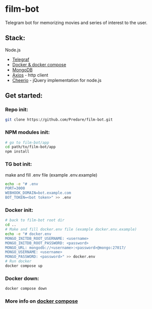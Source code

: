 # film-bot
Telegram bot for memorizing movies and series of interest to the user.

## Stack:
Node.js
- [Telegraf](https://github.com/telegraf/telegraf)
- [Docker & docker compose](https://docs.docker.com/get-started/)
- [MongoDB](https://www.mongodb.com/docs/drivers/node/current/)
- [Axios](https://github.com/axios/axios) - http client
- [Cheerio](https://github.com/cheeriojs/cheerio) - jQuery implementation for node.js

## Get started:
 
### Repo init:
```bash
git clone https://github.com/Predare/film-bot.git
```

### NPM modules init:
```bash
# go to film-bot/app
cd path/to/film-bot/app
npm install
```

### TG bot init:
make and fill .env file (example .env.example) 
```bash
echo -e "# .env
PORT=3000
WEBHOOK_DOMAIN=bot.example.com
BOT_TOKEN=<bot token>" >> .env
```

### Docker init:
```bash
# back to film-bot root dir 
cd .. 
# Make and fill docker.env file (example docker.env.example)
echo -e "# docker.env
MONGO_INITDB_ROOT_USERNAME: <username>
MONGO_INITDB_ROOT_PASSWORD: <password>
MONGO_URL: mongodb://<username>:<password>@mongo:27017/
MONGO_USERNAME: <username>
MONGO_PASSWORD: <password>" >> docker.env
# Run docker
docker compose up
```

### Docker down:
```bash
docker compose down
```

### More info on <a href="https://docs.docker.com/compose/">docker compose</a> 


